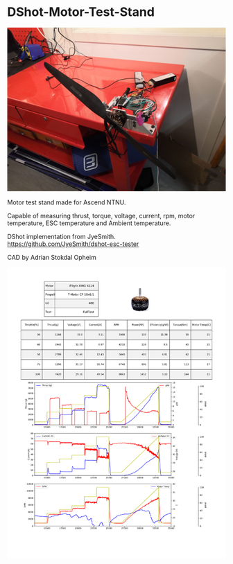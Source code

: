 # DShot-Motor-Test-Stand
![Stand](/img/stand1.jpg)

Motor test stand made for Ascend NTNU. 

Capable of measuring thrust, torque, voltage, current, rpm, motor temperature, ESC temperature and Ambient temperature. 

DShot implementation from JyeSmith.  
https://github.com/JyeSmith/dshot-esc-tester

CAD by Adrian Stokdal Opheim

![plot](/Plots/XING4214_fulltest.png)
